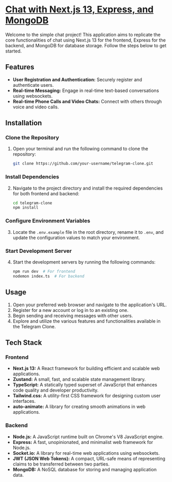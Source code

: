 # [Chat with Next.js 13, Express, and MongoDB](https://www.youtube.com/@YTCodewithAli)

Welcome to the simple chat project! This application aims to replicate the core functionalities of chat using Next.js 13 for the frontend, Express for the backend, and MongoDB for database storage. Follow the steps below to get started.

## Features
- **User Registration and Authentication:** Securely register and authenticate users.
- **Real-time Messaging:** Engage in real-time text-based conversations using websockets.
- **Real-time Phone Calls and Video Chats:** Connect with others through voice and video calls.

## Installation

### Clone the Repository
1. Open your terminal and run the following command to clone the repository:

    ```bash
    git clone https://github.com/your-username/telegram-clone.git
    ```

### Install Dependencies
2. Navigate to the project directory and install the required dependencies for both frontend and backend:

    ```bash
    cd telegram-clone
    npm install
    ```

### Configure Environment Variables
3. Locate the `.env.example` file in the root directory, rename it to `.env`, and update the configuration values to match your environment.

### Start Development Server
4. Start the development servers by running the following commands:

    ```bash
    npm run dev  # For frontend
    nodemon index.ts  # For backend
    ```

## Usage

1. Open your preferred web browser and navigate to the application's URL.
2. Register for a new account or log in to an existing one.
3. Begin sending and receiving messages with other users.
4. Explore and utilize the various features and functionalities available in the Telegram Clone.

## Tech Stack

### Frontend
- **Next.js 13:** A React framework for building efficient and scalable web applications.
- **Zustand:** A small, fast, and scalable state management library.
- **TypeScript:** A statically typed superset of JavaScript that enhances code quality and developer productivity.
- **Tailwind.css:** A utility-first CSS framework for designing custom user interfaces.
- **auto-animate:** A library for creating smooth animations in web applications.

### Backend
- **Node.js:** A JavaScript runtime built on Chrome's V8 JavaScript engine.
- **Express:** A fast, unopinionated, and minimalist web framework for Node.js.
- **Socket.io:** A library for real-time web applications using websockets.
- **JWT (JSON Web Tokens):** A compact, URL-safe means of representing claims to be transferred between two parties.
- **MongoDB:** A NoSQL database for storing and managing application data.

